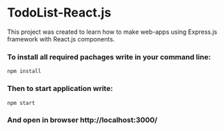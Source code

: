 # TodoList-React.js

This project was created to learn how to make web-apps using Express.js framework with React.js components.


### To install all required pachages write in your command line: 
```
npm install
```

### Then to start application write:
```
npm start
```

### And open in browser http://localhost:3000/
